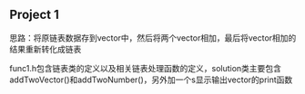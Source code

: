 ## Project 1
<p>思路：将原链表数据存到vector中，然后将两个vector相加，最后将vector相加的结果重新转化成链表</p>
<p>func1.h包含链表类的定义以及相关链表处理函数的定义，solution类主要包含addTwoVector()和addTwoNumber()，另外加一个s显示输出vector的print函数</p>
